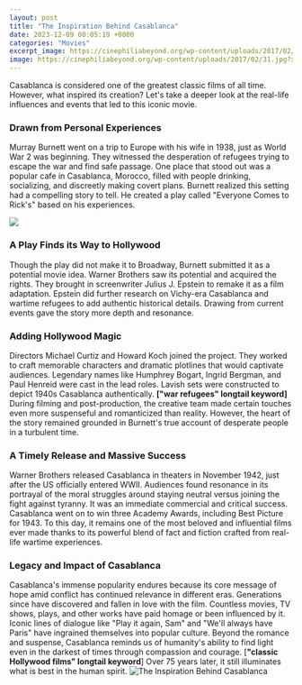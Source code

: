 ```yaml
---
layout: post
title: "The Inspiration Behind Casablanca"
date: 2023-12-09 00:05:19 +0000
categories: "Movies"
excerpt_image: https://cinephiliabeyond.org/wp-content/uploads/2017/02/31.jpg?x13370
image: https://cinephiliabeyond.org/wp-content/uploads/2017/02/31.jpg?x13370
---
```


Casablanca is considered one of the greatest classic films of all time. However, what inspired its creation? Let's take a deeper look at the real-life influences and events that led to this iconic movie.
### Drawn from Personal Experiences  
Murray Burnett went on a trip to Europe with his wife in 1938, just as World War 2 was beginning. They witnessed the desperation of refugees trying to escape the war and find safe passage. One place that stood out was a popular cafe in Casablanca, Morocco, filled with people drinking, socializing, and discreetly making covert plans. Burnett realized this setting had a compelling story to tell. He created a play called "Everyone Comes to Rick's" based on his experiences.

![](https://q-cf.bstatic.com/data/xphoto/1182x887/170/17067601.jpg?size=S)
### A Play Finds its Way to Hollywood
Though the play did not make it to Broadway, Burnett submitted it as a potential movie idea. Warner Brothers saw its potential and acquired the rights. They brought in screenwriter Julius J. Epstein to remake it as a film adaptation. Epstein did further research on Vichy-era Casablanca and wartime refugees to add authentic historical details. Drawing from current events gave the story more depth and resonance.
### Adding Hollywood Magic
Directors Michael Curtiz and Howard Koch joined the project. They worked to craft memorable characters and dramatic plotlines that would captivate audiences. Legendary names like Humphrey Bogart, Ingrid Bergman, and Paul Henreid were cast in the lead roles. Lavish sets were constructed to depict 1940s Casablanca authentically. **["war refugees" longtail keyword]** During filming and post-production, the creative team made certain touches even more suspenseful and romanticized than reality. However, the heart of the story remained grounded in Burnett's true account of desperate people in a turbulent time.
### A Timely Release and Massive Success
Warner Brothers released Casablanca in theaters in November 1942, just after the US officially entered WWII. Audiences found resonance in its portrayal of the moral struggles around staying neutral versus joining the fight against tyranny. It was an immediate commercial and critical success. Casablanca went on to win three Academy Awards, including Best Picture for 1943. To this day, it remains one of the most beloved and influential films ever made thanks to its powerful blend of fact and fiction crafted from real-life wartime experiences.
### Legacy and Impact of Casablanca
Casablanca's immense popularity endures because its core message of hope amid conflict has continued relevance in different eras. Generations since have discovered and fallen in love with the film. Countless movies, TV shows, plays, and other works have paid homage or been influenced by it. Iconic lines of dialogue like "Play it again, Sam" and "We'll always have Paris" have ingrained themselves into popular culture. Beyond the romance and suspense, Casablanca reminds us of humanity's ability to find light even in the darkest of times through compassion and courage. [**"classic Hollywood films" longtail keyword**] Over 75 years later, it still illuminates what is best in the human spirit.
![The Inspiration Behind Casablanca](https://cinephiliabeyond.org/wp-content/uploads/2017/02/31.jpg?x13370)